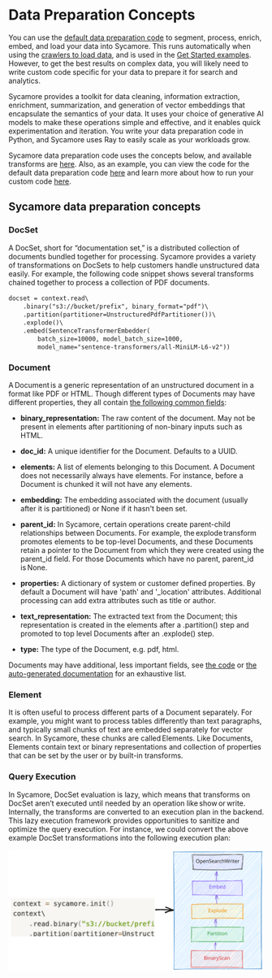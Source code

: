 # Data Preparation Concepts

You can use the [default data preparation code](../../../notebooks/default-prep-script.ipnb) to segment, process, enrich, embed, and load your data into Sycamore. This runs automatically when using the [crawlers to load data](..//load_data.md#using-a-crawler), and is used in the [Get Started examples](../welcome_to_sycamore/get_started.md). However, to get the best results on complex data, you will likely need to write custom code specific for your data to prepare it for search and analytics.

Sycamore provides a toolkit for data cleaning, information extraction, enrichment, summarization, and generation of vector embeddings that encapsulate the semantics of your data. It uses your choice of generative AI models to make these operations simple and effective, and it enables quick experimentation and iteration. You write your data preparation code in Python, and Sycamore uses Ray to easily scale as your workloads grow.

Sycamore data preparation code uses the concepts below, and available transforms are [here](/transforms.rst). Also, as an example, you can view the code for the default data preparation code [here](https://github.com/aryn-ai/sycamore/blob/main/notebooks/default-prep-script.ipnb) and learn more about how to run your custom code [here](/running_a_data_preparation_job.md).

## Sycamore data preparation concepts

### DocSet

A DocSet, short for “documentation set,” is a distributed collection of documents bundled together for processing. Sycamore provides a variety of transformations on DocSets to help customers handle unstructured data easily. For example, the following code snippet shows several transforms chained together to process a collection of PDF documents.

```context = sycamore.init()
docset = context.read\
    .binary("s3://bucket/prefix", binary_format="pdf")\
    .partition(partitioner=UnstructuredPdfPartitioner())\
    .explode()\
    .embed(SentenceTransformerEmbedder(
        batch_size=10000, model_batch_size=1000,
        model_name="sentence-transformers/all-MiniLM-L6-v2"))
```


### Document

A Document is a generic representation of an unstructured document in a format like PDF or HTML. Though different types of Documents may have different properties, they all contain [the following common fields](https://sycamore.readthedocs.io/en/stable/APIs/data/data.html#sycamore.data.document.Document):

* **binary_representation:** The raw content of the document. May not be present in elements after partitioning of non-binary inputs such as HTML.
    
* **doc_id:** A unique identifier for the Document. Defaults to a UUID.

* **elements:** A list of elements belonging to this Document. A Document does not necessarily always have elements. For instance, before a Document is chunked it will not have any elements.

* **embedding:** The embedding associated with the document (usually after it is partitioned) or None if it hasn't been set.

* **parent_id:** In Sycamore, certain operations create parent-child relationships between Documents. For example, the explode transform promotes elements to be top-level Documents, and these Documents retain a pointer to the Document from which they were created using the parent_id field. For those Documents which have no parent, parent_id is None.

* **properties:** A dictionary of system or customer defined properties. By default a Document will have 'path' and '_location' attributes. Additional processing can add extra attributes such as title or author.

* **text_representation:** The extracted text from the Document; this representation is created in the elements after a .partition() step and promoted to top level Documents after an .explode() step.

* **type:** The type of the Document, e.g. pdf, html.

Documents may have additional, less important fields, see [the code](https://github.com/aryn-ai/sycamore/blob/main/sycamore/data/document.py#L20) or [the auto-generated documentation](https://sycamore.readthedocs.io/en/stable/APIs/data/data.html#sycamore.data.document.Document) for an exhaustive list.


### Element

It is often useful to process different parts of a Document separately. For example, you might want to process tables differently than text paragraphs, and typically small chunks of text are embedded separately for vector search. In Sycamore, these chunks are called Elements. Like Documents, Elements contain text or binary representations and collection of properties that can be set by the user or by built-in transforms.

### Query Execution

In Sycamore, DocSet evaluation is lazy, which means that transforms on DocSet aren’t executed until needed by an operation like show or write. Internally, the transforms are converted to an execution plan in the backend. This lazy execution framework provides opportunities to sanitize and optimize the query execution. For instance, we could convert the above example DocSet transformations into the following execution plan:

![Untitled](imgs/query_execution.svg)
